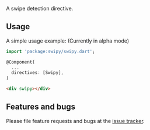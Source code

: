 A swipe detection directive.

## Usage

A simple usage example: (Currently in alpha mode)

```dart
import 'package:swipy/swipy.dart';

@Component(
  ...
  directives: [Swipy],
)
```

```html
<div swipy></div>
```

## Features and bugs

Please file feature requests and bugs at the [issue tracker][tracker].

[tracker]: https://github.com/arxarinze/Swipy/issues
